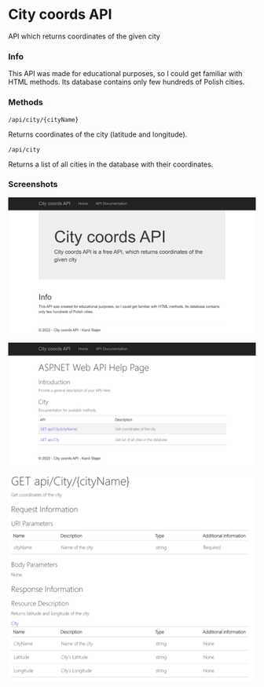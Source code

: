 # City coords API

API which returns coordinates of the given city

### Info

This API was made for educational purposes, so I could get familiar with HTML methods. Its database contains only few hundreds of Polish cities.

### Methods

```
/api/city/{cityName}
```
Returns coordinates of the city (latitude and longitude).

```
/api/city
```
Returns a list of all cities in the database with their coordinates.

### Screenshots

![img1](img/mainpage.png)


![img2](img/documentation.png)


![img3](img/docdetails.png)
